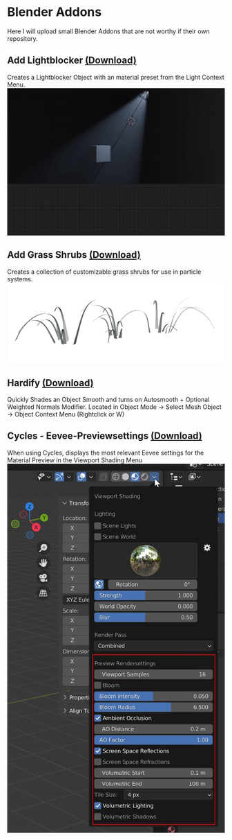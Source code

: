 # Blender Addons
Here I will upload small Blender Addons that are not worthy if their own repository.

## Add Lightblocker [(Download)](https://raw.githubusercontent.com/SimonStorlSchulke/blender-addons/master/add_lightblocker.py)
Creates a Lightblocker Object with an material preset from the Light Context Menu.
![lightblocker](./doc/add_lightblocker.gif)

## Add Grass Shrubs [(Download)](https://raw.githubusercontent.com/SimonStorlSchulke/blender-addons/master/add_grass_shrubs.py)
Creates a collection of customizable grass shrubs for use in particle systems.
![Grass Shrub](./doc/add_grass_shrubs.png)

## Hardify [(Download)](https://raw.githubusercontent.com/SimonStorlSchulke/blender-addons/master/hardify.py)
Quickly Shades an Object Smooth and turns on Autosmooth + Optional Weighted Normals Modifier. Located in Object Mode → Select Mesh Object → Object Context Menu (Rightclick or W)

## Cycles - Eevee-Previewsettings [(Download)](https://raw.githubusercontent.com/SimonStorlSchulke/cycles_eevee-previewsettings.py)
When using Cycles, displays the most relevant Eevee settings for the Material Preview in the Viewport Shading Menu  
![previewsettings](./doc/previewsettings.jpg)
